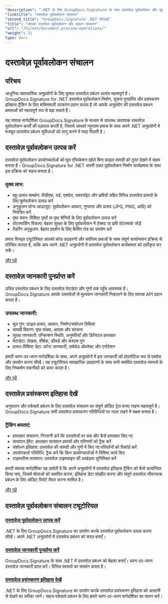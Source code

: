 ```yaml
---
"description": ".NET के लिए GroupDocs.Signature के साथ दस्तावेज़ पूर्वावलोकन और सूचना पुनर्प्राप्ति में महारत हासिल करें। अपने अनुप्रयोगों में पूर्वावलोकन उत्पन्न करना, मेटाडेटा निकालना और दस्तावेज़ इतिहास को ट्रैक करना सीखें।"
"linktitle": "दस्तावेज़ पूर्वावलोकन संचालन"
"second_title": "GroupDocs.Signature .NET एपीआई"
"title": "व्यापक दस्तावेज़ पूर्वावलोकन और प्रबंधन संचालन"
"url": "/hi/net/document-preview-operations/"
"weight": 21
type: docs
---
```

# दस्तावेज़ पूर्वावलोकन संचालन

## परिचय

आधुनिक व्यावसायिक अनुप्रयोगों के लिए कुशल दस्तावेज़ प्रबंधन अत्यंत महत्वपूर्ण है। GroupDocs.Signature for .NET दस्तावेज़ पूर्वावलोकन निर्माण, सूचना पुनर्प्राप्ति और प्रसंस्करण इतिहास ट्रैकिंग के लिए शक्तिशाली उपकरण प्रदान करता है जो आपके अनुप्रयोग की दस्तावेज़ प्रबंधन क्षमताओं को महत्वपूर्ण रूप से बढ़ा सकते हैं।

यह व्यापक मार्गदर्शिका GroupDocs.Signature के माध्यम से उपलब्ध आवश्यक दस्तावेज़ पूर्वावलोकन कार्यों की पड़ताल करती है, जिससे आपको न्यूनतम प्रयास के साथ अपने .NET अनुप्रयोगों में मजबूत दस्तावेज़ प्रबंधन सुविधाओं को लागू करने में मदद मिलती है।

## दस्तावेज़ पूर्वावलोकन उत्पन्न करें

दस्तावेज़ पूर्वावलोकन उपयोगकर्ताओं को मूल एप्लिकेशन खोले बिना फ़ाइल सामग्री को तुरंत देखने में सक्षम बनाता है। GroupDocs.Signature for .NET अपनी उन्नत पूर्वावलोकन निर्माण कार्यक्षमता के साथ इस प्रक्रिया को सहज बनाता है।

### मुख्य लाभ:
- बहु-प्रारूप समर्थन: पीडीएफ, वर्ड, एक्सेल, पावरपॉइंट और छवियों सहित विभिन्न दस्तावेज़ प्रारूपों के लिए पूर्वावलोकन उत्पन्न करें
- अनुकूलन योग्य आउटपुट: पूर्वावलोकन आकार, गुणवत्ता और प्रारूप (JPG, PNG, आदि) को नियंत्रित करें.
- पृष्ठ चयन: विशिष्ट पृष्ठों या पृष्ठ श्रेणियों के लिए पूर्वावलोकन उत्पन्न करें
- वॉटरमार्किंग विकल्प: बेहतर सुरक्षा के लिए पूर्वावलोकन में टेक्स्ट या छवि वॉटरमार्क जोड़ें
- रेंडरिंग अनुकूलन: बेहतर प्रदर्शन के लिए कैशिंग तंत्र का उपयोग करें

हमारा विस्तृत ट्यूटोरियल आपको कोड उदाहरणों और सर्वोत्तम प्रथाओं के साथ संपूर्ण कार्यान्वयन प्रक्रिया से परिचित कराता है, ताकि आप अपने .NET अनुप्रयोगों में दस्तावेज़ पूर्वावलोकन कार्यक्षमता को एकीकृत कर सकें।

[और पढ़ें](./generate-document-preview/)

## दस्तावेज़ जानकारी पुनर्प्राप्त करें

उचित दस्तावेज़ प्रबंधन के लिए दस्तावेज़ मेटाडेटा और गुणों तक पहुँच आवश्यक है। GroupDocs.Signature आपके दस्तावेज़ों से मूल्यवान जानकारी निकालने के लिए व्यापक API प्रदान करता है।

### उपलब्ध जानकारी:
- मूल गुण: फ़ाइल प्रारूप, आकार, निर्माण/संशोधन तिथियां
- सामग्री विवरण: पृष्ठ संख्या, आयाम और संरचना
- सुरक्षा जानकारी: एन्क्रिप्शन स्थिति, अनुमतियाँ और डिजिटल हस्ताक्षर
- मेटाडेटा: लेखक, शीर्षक, कीवर्ड और कस्टम गुण
- प्रारूप-विशिष्ट डेटा: फ़ॉन्ट जानकारी, एम्बेडेड ऑब्जेक्ट और एनोटेशन

हमारी चरण-दर-चरण मार्गदर्शिका के साथ, अपने अनुप्रयोगों में इस जानकारी को प्रोग्रामेटिक रूप से एक्सेस और उपयोग करना सीखें। यह ट्यूटोरियल व्यावहारिक उदाहरणों के साथ सभी समर्थित दस्तावेज़ स्वरूपों के लिए निष्कर्षण तकनीकों को कवर करता है।

[और पढ़ें](./retrieve-document-information/)

## दस्तावेज़ प्रसंस्करण इतिहास देखें

अनुपालन और वर्कफ़्लो प्रबंधन के लिए दस्तावेज़ संचालन का संपूर्ण ऑडिट ट्रेल बनाए रखना महत्वपूर्ण है। GroupDocs.Signature सभी दस्तावेज़ प्रसंस्करण गतिविधियों पर नज़र रखने में सक्षम बनाता है।

### ट्रैकिंग क्षमताएं:
- हस्ताक्षर संचालन: निगरानी करें कि दस्तावेजों पर कब और कैसे हस्ताक्षर किए गए
- सत्यापन ईवेंट: हस्ताक्षर सत्यापन प्रयासों और परिणामों को ट्रैक करें
- संशोधन इतिहास: दस्तावेज़ की सामग्री और गुणों में किए गए परिवर्तनों को रिकॉर्ड करें
- उपयोगकर्ता गतिविधि: ट्रैक करें कि किन उपयोगकर्ताओं ने विशिष्ट कार्य किए
- टाइमस्टैम्प सत्यापन: दस्तावेज़ टाइमलाइन की अखंडता सुनिश्चित करें

हमारी व्यापक मार्गदर्शिका यह दर्शाती है कि अपने अनुप्रयोगों में दस्तावेज़ इतिहास ट्रैकिंग को कैसे कार्यान्वित किया जाए, जिसमें श्रोताओं को स्थापित करना, इतिहास डेटा संग्रहीत करना और संपूर्ण दस्तावेज़ जीवनचक्र प्रबंधन के लिए ऑडिट रिपोर्ट तैयार करना शामिल है।

[और पढ़ें](./view-document-processing-history/)

## दस्तावेज़ पूर्वावलोकन संचालन ट्यूटोरियल

### [दस्तावेज़ पूर्वावलोकन उत्पन्न करें](./generate-document-preview/)
.NET के लिए GroupDocs.Signature का उपयोग करके दस्तावेज़ पूर्वावलोकन उत्पन्न करना सीखें। अपने .NET अनुप्रयोगों में दस्तावेज़ प्रबंधन को सरल बनाएँ।

### [दस्तावेज़ जानकारी पुनर्प्राप्त करें](./retrieve-document-information/)
GroupDocs.Signature के साथ .NET में दस्तावेज़ प्रबंधन को बेहतर बनाएँ। चरण-दर-चरण दस्तावेज़ जानकारी प्राप्त करें। विभिन्न स्वरूपों का समर्थन करता है।

### [दस्तावेज़ प्रसंस्करण इतिहास देखें](./view-document-processing-history/)
.NET के लिए GroupDocs.Signature का उपयोग करके दस्तावेज़ प्रसंस्करण इतिहास को आसानी से देखने का तरीका जानें। सहज वर्कफ़्लो प्रबंधन के लिए हमारे चरण-दर-चरण मार्गदर्शिका का पालन करें।